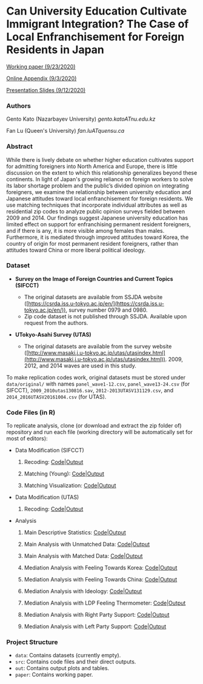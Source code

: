 # Can University Education Cultivate Immigrant Integration? The Case of Local Enfranchisement for Foreign Residents in Japan

[Working paper (9/23/2020)](paper/Kato2020caun_v4.2_090320.pdf)

[Online Appendix (9/3/2020)](paper/Kato2020caun_v4.1_090320_appendix.pdf)

[Presentation Slides (9/12/2020)](paper/Kato2020caun_v4.1_slides_apsa_handout_091220.pdf)

### Authors 

Gento Kato (Nazarbayev University) *gento.katoATnu.edu.kz*

Fan Lu (Queen's University) *fan.luATquensu.ca*

### Abstract
While there is lively debate on whether higher education cultivates support for admitting foreigners into North America and Europe, there is little discussion on the extent to which this relationship generalizes beyond these continents. In light of Japan's growing reliance on foreign workers to solve its labor shortage problem and the public’s divided opinion on integrating foreigners, we examine the relationship between university education and Japanese attitudes toward local enfranchisement for foreign residents. We use matching techniques that incorporate individual attributes as well as residential zip codes to analyze public opinion surveys fielded between 2009 and 2014. Our findings suggest Japanese university education has limited effect on support for enfranchising permanent resident foreigners, and if there is any, it is more visible among females than males. Furthermore, it is mediated through improved attitudes toward Korea, the country of origin for most permanent resident foreigners, rather than attitudes toward China or more liberal political ideology.

### Dataset

* **Survey on the Image of Foreign Countries and Current Topics (SIFCCT)**
    * The original datasets are available from SSJDA website ([https://csrda.iss.u-tokyo.ac.jp/en/](https://csrda.iss.u-tokyo.ac.jp/en/)), survey number 0979 and 0980.
    * Zip code dataset is not published through SSJDA. Available upon request from the authors.

* **UTokyo-Asahi Survey (UTAS)**
    * The original datasets are available from the survey website ([http://www.masaki.j.u-tokyo.ac.jp/utas/utasindex.html](http://www.masaki.j.u-tokyo.ac.jp/utas/utasindex.html)). 2009, 2012, and 2014 waves are used in this study.

To make replication codes work, original datasets must be stored under <code>data/original/</code> with names <code>panel_wave1-12.csv</code>, <code>panel_wave13-24.csv</code> (for SIFCCT), <code>2009_2010utas130816.sav</code>, <code>2012-2013UTASV131129.csv</code>, and <code>2014_2016UTASV20161004.csv</code> (for UTAS).

### Code Files (in R)

To replicate analysis, clone (or download and extract the zip folder of) repository and run each file (working directory will be automatically set for most of editors):

* Data Modification (SIFCCT)

    1. Recoding: [Code](data_sifcct_1_recode_v4.R)|[Output](data_sifcct_1_recode_v4.md)

    2. Matching (Young): [Code](data_sifcct_2_matching_young_v4.R)|[Output](data_sifcct_2_matching_young_v4.md)

    3. Matching Visualization: [Code](data_sifcct_3_matching_young_visual_v4.R)|[Output](data_sifcct_3_matching_young_visual_v4.md)

* Data Modification (UTAS)

    1. Recoding: [Code](data_utas_1_recode_v4.R)|[Output]((data_utas_1_recode_v4.md))

* Analysis 

    1. Main Descriptive Statistics: [Code](src/analysis_0_descriptives_v4.R)|[Output](src/analysis_0_descriptives_v4.md)
    
    2. Main Analysis with Unmatched Data: [Code](src/analysis_1_original_v4.R)|[Output](src/analysis_1_original_v4.md)
    
    3. Main Analysis with Matched Data: [Code](src/analysis_2_matched_v4.R)|[Output](src/analysis_2_matched_v4.md)  

    4. Mediation Analysis with Feeling Towards Korea: [Code](src/analysis_3_mediationKOR_v4.R)|[Output](src/analysis_3_mediationKOR_v4.md) 

    5. Mediation Analysis with Feeling Towards China: [Code](src/analysis_3b_mediationCHN_v4.R)|[Output](src/analysis_3b_mediationCHN_v4.md)

    6. Mediation Analysis with Ideology: [Code](src/analysis_4_mediationIDE_v4.R)|[Output](src/analysis_4_mediationIDE_v4.md) 
 
    7. Mediation Analysis with LDP Feeling Thermometer: [Code](src/analysis_5_mediationLDP_v4.R)|[Output](src/analysis_5_mediationLDP_v4.md) 

    8. Mediation Analysis with Right Party Support: [Code](src/analysis_6_mediationRPS_v4.R)|[Output](src/analysis_6_mediationRPS_v4.md) 
    
    9. Mediation Analysis with Left Party Support: [Code](src/analysis_7_mediationLPS_v4.R)|[Output](src/analysis_7_mediationLPS_v4.md) 


### Project Structure

* <code>data</code>: Contains datasets (currently empty).
* <code>src</code>: Contains code files and their direct outputs.
* <code>out</code>: Contains output plots and tables.
* <code>paper</code>: Contains working paper.
